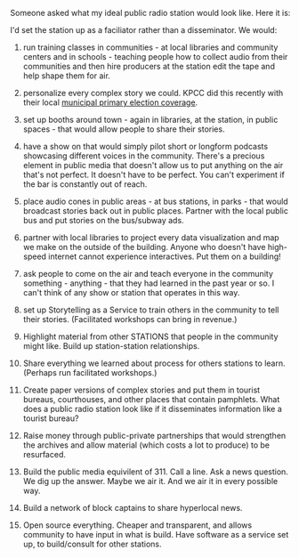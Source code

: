 Someone asked what my ideal public radio station would look like. Here it is:

I'd set the station up as a faciliator rather than a disseminator. We would:

1. run training classes in communities - at local libraries and community centers and in schools - teaching people how to collect audio from their communities and then hire producers at the station edit the tape and help shape them for air.

2. personalize every complex story we could. KPCC did this recently with their local [municipal primary election coverage](http://www.poynter.org/news/media-innovation/324863/how-did-kpcc-get-voters-to-care-they-picked-one-and-made-him-care/).

3. set up booths around town - again in libraries, at the station, in public spaces - that would allow people to share their stories. 

4. have a show on that would simply pilot short or longform podcasts showcasing different voices in the community. There's a precious element in public media that doesn't allow us to put anything on the air that's not perfect. It doesn't have to be perfect. You can't experiment if the bar is constantly out of reach. 

5. place audio cones in public areas - at bus stations, in parks - that would broadcast stories back out in public places. Partner with the local public bus and put stories on the bus/subway ads. 

6. partner with local libraries to project every data visualization and map we make on the outside of the building. Anyone who doesn't have high-speed internet cannot experience interactives. Put them on a building! 

7. ask people to come on the air and teach everyone in the community something - anything - that they had learned in the past year or so. I can't think of any show or station that operates in this way.

8. set up Storytelling as a Service to train others in the community to tell their stories. (Facilitated workshops can bring in revenue.) 

9. Highlight material from other STATIONS that people in the community might like. Build up station-station relationships.

10. Share everything we learned about process for others stations to learn. (Perhaps run facilitated workshops.)

11. Create paper versions of complex stories and put them in tourist bureaus, courthouses, and other places that contain pamphlets. What does a public radio station look like if it disseminates information like a tourist bureau?

12. Raise money through public-private partnerships that would strengthen the archives and allow material (which costs a lot to produce) to be resurfaced.

13. Build the public media equivilent of 311. Call a line. Ask a news question. We dig up the answer. Maybe we air it. And we air it in every possible way.

14. Build a network of block captains to share hyperlocal news.

15. Open source everything. Cheaper and transparent, and allows community to have input in what is build. Have software as a service set up, to build/consult for other stations.

